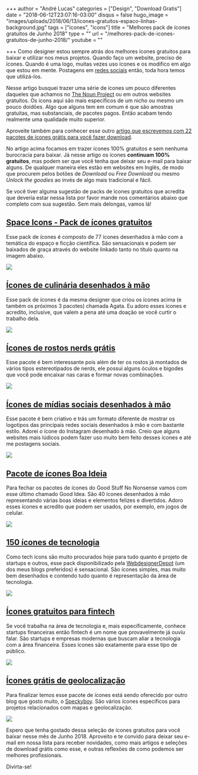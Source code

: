+++
author = "André Lucas"
categories = ["Design", "Download Gratis"]
date = "2018-06-12T23:07:16-03:00"
disqus = false
hugo_image = "images/uploads/2018/06/13/icones-gratuitos-espaco-linhas-background.jpg"
tags = ["ícones", "icons"]
title = "Melhores pack de ícones gratuitos de Junho 2018"
type = ""
url = "/melhores-pack-de-icones-gratuitos-de-junho-2018/"
youtube = ""

+++
Como designer estou sempre atrás dos melhores ícones gratuitos para baixar e utilizar nos meus projetos. Quando faço um website, preciso de ícones. Quando é uma logo, muitas vezes uso ícones e os modifico em algo que estou em mente. Postagens em [redes sociais](https://idealmarketing.com.br/blog/tudo-sobre-rede-social/  ) então, toda hora temos que utilizá-los.

Nesse artigo busquei trazer uma série de ícones um pouco diferentes daqueles que achamos no [The Noun Project](http://thenounproject.com/) ou em outros websites gratuitos. Os icons aqui são mais específicos de um nicho ou mesmo um pouco doidões. Algo que alguns tem em comum é que são amostras gratuitas, mas substanciais, de pacotes pagos. Então acabam tendo realmente uma qualidade muito superior.

Aproveite também para conhecer esse outro [artigo que escrevemos com 22 pacotes de ícones grátis para você fazer download](https://www.igluonline.com/22-packs-dos-melhores-icones-gratuitos-para-2018/).

No artigo acima focamos em trazer ícones 100% gratuitos e sem nenhuma burocracia para baixar. Já nesse artigo os ícones **continuam 100% gratuitos**, mas podem ser que você tenha que deixar seu e-mail para baixar alguns. De qualquer maneira eles estão em websites em Inglês, de modo que procurem pelos botões de _Download_ ou _Free Download_ ou mesmo _Unlock the goodies_ ao invés de algo mais tradicional e fácil.

Se você tiver alguma sugestão de packs de ícones gratuitos que acredita que deveria estar nessa lista por favor mande nos comentários abaixo que completo com sua sugestão. Sem mais delongas, vamos lá!

## [Space Icons - Pack de ícones gratuitos](https://goodstuffnononsense.com/hand-drawn-icons/space-icons/)

Esse pack de ícones é composto de 77 ícones desenhados à mão com a temática do espaço e ficção científica. São sensacionais e podem ser baixados de graça através do website linkado tanto no título quanto na imagem abaixo.

[![](images/uploads/2018/06/13/icones-gratuitos-espaco-linhas.jpg)](https://goodstuffnononsense.com/hand-drawn-icons/space-icons/)

## [Ícones de culinária desenhados à mão](https://goodstuffnononsense.com/hand-drawn-icons/cooking-icons/)

Esse pack de ícones é da mesma designer que criou os ícones acima (e também os próximos 3 pacotes) chamada Agata. Eu adoro esses ícones e acredito, inclusive, que valem a pena até uma doação se você curtir o trabalho dela.

[![](images/uploads/2018/06/13/icones-de-graca-culinaria-e-comida.jpg)](https://goodstuffnononsense.com/hand-drawn-icons/cooking-icons/)

## [Ícones de rostos nerds grátis](https://goodstuffnononsense.com/hand-drawn-icons/geek-pack/)

Esse pacote é bem interessante pois além de ter os rostos já montados de vários tipos estereotipados de nerds, ele possui alguns óculos e bigodes que você pode encaixar nas caras e formar novas combinações.

[![](images/uploads/2018/06/13/icones-2018-rostos-nerds.jpg)](https://goodstuffnononsense.com/hand-drawn-icons/geek-pack/)

## [Ícones de mídias sociais desenhados à mão](https://goodstuffnononsense.com/hand-drawn-icons/social-media-icons/)

Esse pacote é bem criativo e trás um formato diferente de mostrar os logotipos das principais redes sociais desenhados à mão e com bastante estilo. Adorei o ícone do Instagram desenhado à mão. Creio que alguns websites mais lúdicos podem fazer uso muito bem feito desses ícones e até me postagens sociais.

[![](images/uploads/2018/06/13/icones-midias-sociais-facebook-twitter-instagram-youtube-gratuitos-desenhado-a-mao.jpg)](https://goodstuffnononsense.com/hand-drawn-icons/social-media-icons/)

## [Pacote de ícones Boa Ideia](https://goodstuffnononsense.com/hand-drawn-icons/good-idea/)

Para fechar os pacotes de ícones do Good Stuff No Nonsense vamos com esse último chamado Good Idea. São 40 ícones desenhados à mão representando várias boas ideias e elementos felizes e divertidos. Adoro esses ícones e acredito que podem ser usados, por exemplo, em jogos de celular.

[![](images/uploads/2018/06/13/good-idea-icons-free.jpg)](https://goodstuffnononsense.com/hand-drawn-icons/good-idea/)

## [150 ícones de tecnologia](https://www.webdesignerdepot.com/2017/11/free-download-150-tech-icons/)

Como tech icons são muito procurados hoje para tudo quanto é projeto de startups e outros, esse pack disponibilizado pela [WebdesignerDepot](https://www.webdesignerdepot.com) (um dos meus blogs preferidos) é sensacional. São ícones simples, mas muito bem desenhados e contendo tudo quanto é representação da área de tecnologia.

[![](images/uploads/2018/06/13/icones-tecnologia-linha-fina-gratis.jpg)](https://www.webdesignerdepot.com/2017/11/free-download-150-tech-icons/)

## [Ícones gratuitos para fintech](https://www.webdesignerdepot.com/2017/08/free-download-fintech-icon-set/)

Se você trabalha na área de tecnologia e, mais especificamente, conhece startups financeiras então fintech é um nome que provavelmente já ouviu falar. São startups e empresas modernas que buscam aliar a tecnologia com a área financeira. Esses ícones são exatamente para esse tipo de público.

[![](images/uploads/2018/06/13/icones-para-fintech.jpg)](https://www.webdesignerdepot.com/2017/08/free-download-fintech-icon-set/)

## [Ícones grátis de geolocalização](https://speckyboy.com/free-location-icon-set/)

Para finalizar temos esse pacote de ícones está sendo oferecido por outro blog que gosto muito, o [Speckyboy](https://speckyboy.com). São vários ícones específicos para projetos relacionados com mapas e geolocalização.

[![](images/uploads/2018/06/13/icones-gratis-geolocalizacao.jpg)](https://speckyboy.com/free-location-icon-set/)

Espero que tenha gostado dessa seleção de ícones gratuitos para você baixar nesse mês de Junho 2018. Aproveito e te convido para deixar seu e-mail em nossa lista para receber novidades, como mais artigos e seleções de download grátis como esse, e outras reflexões de como podemos ser melhores profissionais.

Divirta-se!